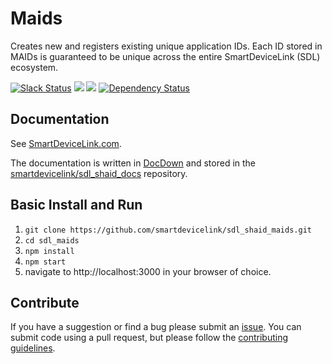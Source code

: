 # Maids
Creates new and registers existing unique application IDs. Each ID stored in MAIDs is guaranteed to be unique across the entire SmartDeviceLink (SDL) ecosystem. 

[![Slack Status](http://sdlslack.herokuapp.com/badge.svg)](http://slack.smartdevicelink.org)
<a href="https://travis-ci.org/smartdevicelink/sdl_shaid_maids" target="_blank"><img src="https://travis-ci.org/smartdevicelink/sdl_shaid_maids.svg"></a>
<a href="https://codecov.io/github/smartdevicelink/sdl_shaid_maids?branch=master" target="_blank"><img src="https://codecov.io/github/smartdevicelink/sdl_maids/coverage.svg?branch=master" /></a>
[![Dependency Status](https://david-dm.org/smartdevicelink/sdl_shaid_maids.svg)](https://david-dm.org/smartdevicelink/sdl_shaid_maids)

## Documentation
See [SmartDeviceLink.com](https://smartdevicelink.com/en/docs/shaid/master/overview/).  

The documentation is written in [DocDown](https://github.com/smartdevicelink/sdl_markdown_spec) and stored in the [smartdevicelink/sdl_shaid_docs](https://github.com/smartdevicelink/sdl_shaid_docs) repository.

## Basic Install and Run

1. ```git clone https://github.com/smartdevicelink/sdl_shaid_maids.git```
2. ```cd sdl_maids```
3. ```npm install```
4. ```npm start```
5. navigate to http://localhost:3000 in your browser of choice.

## Contribute
If you have a suggestion or find a bug please submit an <a href="https://github.com/smartdevicelink/sdl_shaid_maids/issues/new" target="_blank">issue</a>.  You can submit code using a pull request, but please follow the <a href="https://github.com/smartdevicelink/sdl_shaid_maids/blob/master/CONTRIBUTING.md" target="_blank">contributing guidelines</a>.